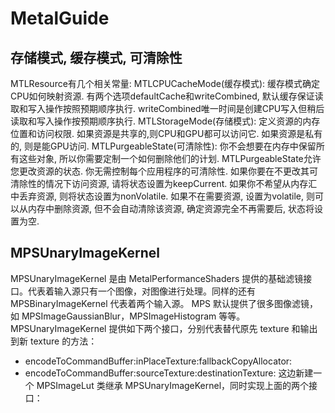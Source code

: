 # MetalGuide

## 存储模式, 缓存模式, 可清除性
MTLResource有几个相关常量:
MTLCPUCacheMode(缓存模式): 缓存模式确定CPU如何映射资源. 有两个选项defaultCache和writeCombined, 默认缓存保证读取和写入操作按照预期顺序执行. writeCombined唯一时间是创建CPU写入但稍后读取和写入操作按预期顺序执行.
MTLStorageMode(存储模式): 定义资源的内存位置和访问权限. 如果资源是共享的,则CPU和GPU都可以访问它. 如果资源是私有的, 则是能GPU访问.
MTLPurgeableState(可清除性): 你不会想要在内存中保留所有这些对象, 所以你需要定制一个如何删除他们的计划. MTLPurgeableState允许您更改资源的状态. 你无需控制每个应用程序的可清除性. 如果你要在不更改其可清除性的情况下访问资源, 请将状态设置为keepCurrent. 如果你不希望从内存汇中丢弃资源, 则将状态设置为nonVolatile. 如果不在需要资源, 设置为volatile, 则可以从内存中删除资源, 但不会自动清除该资源, 确定资源完全不再需要后, 状态将设置为空.

## MPSUnaryImageKernel
MPSUnaryImageKernel 是由 MetalPerformanceShaders 提供的基础滤镜接口。代表着输入源只有一个图像，对图像进行处理。同样的还有 MPSBinaryImageKernel 代表着两个输入源。 MPS 默认提供了很多图像滤镜，如 MPSImageGaussianBlur，MPSImageHistogram 等等。
MPSUnaryImageKernel 提供如下两个接口，分别代表替代原先 texture 和输出到新 texture 的方法：
- encodeToCommandBuffer:inPlaceTexture:fallbackCopyAllocator:
- encodeToCommandBuffer:sourceTexture:destinationTexture:
这边新建一个 MPSImageLut 类继承 MPSUnaryImageKernel，同时实现上面的两个接口：

